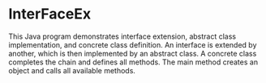 # InterFaceEx
This Java program demonstrates interface extension, abstract class implementation, and concrete class definition. An interface is extended by another, which is then implemented by an abstract class. A concrete class completes the chain and defines all methods. The main method creates an object and calls all available methods.
